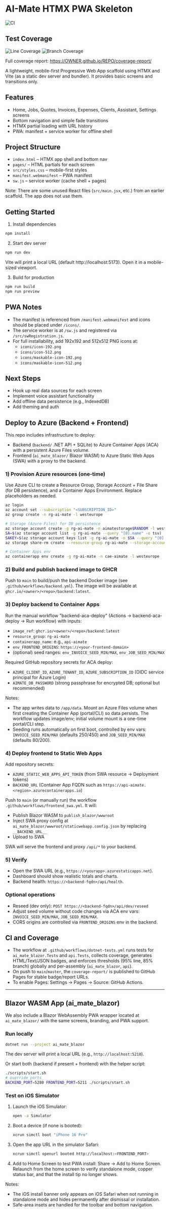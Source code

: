 # AI-Mate HTMX PWA Skeleton

<!-- CI Status Badge -->
<!-- Replace OWNER/REPO with your GitHub org/repo -->
![CI](https://github.com/OWNER/REPO/actions/workflows/dotnet-tests.yml/badge.svg)

## Test Coverage

<!-- After GitHub Pages is enabled and workflow runs, coverage badges and report will be available at these URLs. Replace OWNER/REPO accordingly. -->
![Line Coverage](https://OWNER.github.io/REPO/coverage-report/Badges/line.svg)
![Branch Coverage](https://OWNER.github.io/REPO/coverage-report/Badges/branch.svg)

Full coverage report: https://OWNER.github.io/REPO/coverage-report/

A lightweight, mobile-first Progressive Web App scaffold using HTMX and Vite (as a static dev server and bundler). It provides basic screens and transitions only.

## Features
- Home, Jobs, Quotes, Invoices, Expenses, Clients, Assistant, Settings screens
- Bottom navigation and simple fade transitions
- HTMX partial loading with URL history
- PWA: manifest + service worker for offline shell

## Project Structure
- `index.html` – HTMX app shell and bottom nav
- `pages/` – HTML partials for each screen
- `src/styles.css` – mobile-first styles
- `manifest.webmanifest` – PWA manifest
- `sw.js` – service worker (cache shell + pages)

Note: There are some unused React files (`src/main.jsx`, etc.) from an earlier scaffold. The app does not use them.

## Getting Started

1. Install dependencies
```bash
npm install
```

2. Start dev server
```bash
npm run dev
```
Vite will print a local URL (default http://localhost:5173). Open it in a mobile-sized viewport.

3. Build for production
```bash
npm run build
npm run preview
```

## PWA Notes
- The manifest is referenced from `/manifest.webmanifest` and icons should be placed under `/icons/`.
- The service worker is at `/sw.js` and registered via `/src/swRegistration.js`.
- For full installability, add 192x192 and 512x512 PNG icons at:
  - `icons/icon-192.png`
  - `icons/icon-512.png`
  - `icons/maskable-icon-192.png`
  - `icons/maskable-icon-512.png`

## Next Steps
- Hook up real data sources for each screen
- Implement voice assistant functionality
- Add offline data persistence (e.g., IndexedDB)
- Add theming and auth

## Deploy to Azure (Backend + Frontend)

This repo includes infrastructure to deploy:

- Backend (`backend/` .NET API + SQLite) to Azure Container Apps (ACA) with a persistent Azure Files volume.
- Frontend (`ai_mate_blazor/` Blazor WASM) to Azure Static Web Apps (SWA) with a proxy to the backend.

### 1) Provision Azure resources (one‑time)

Use Azure CLI to create a Resource Group, Storage Account + File Share (for DB persistence), and a Container Apps Environment. Replace placeholders as needed.

```bash
az login
az account set --subscription "<SUBSCRIPTION_ID>"
az group create -n rg-ai-mate -l westeurope

# Storage (Azure Files) for DB persistence
az storage account create -g rg-ai-mate -n aimatestorage$RANDOM -l westeurope --sku Standard_LRS
SA=$(az storage account list -g rg-ai-mate --query "[0].name" -o tsv)
SAKEY=$(az storage account keys list -g rg-ai-mate -n $SA --query "[0].value" -o tsv)
az storage share-rm create --resource-group rg-ai-mate --storage-account $SA --name aimate-db --quota 5

# Container Apps env
az containerapp env create -g rg-ai-mate -n cae-aimate -l westeurope
```

### 2) Build and publish backend image to GHCR

Push to `main` to build/push the backend Docker image (see `.github/workflows/backend.yml`). The image will be available at `ghcr.io/<owner>/<repo>/backend:latest`.

### 3) Deploy backend to Container Apps

Run the manual workflow "backend-aca-deploy" (Actions → backend-aca-deploy → Run workflow) with inputs:

- `image_ref`: `ghcr.io/<owner>/<repo>/backend:latest`
- `resource_group`: `rg-ai-mate`
- `containerapp_name`: e.g., `api-aimate`
- `env_FRONTEND_ORIGINS`: `https://<your-frontend-domain>`
- (optional) seed ranges: `env_INVOICE_SEED_MIN/MAX`, `env_JOB_SEED_MIN/MAX`

Required GitHub repository secrets for ACA deploy:

- `AZURE_CLIENT_ID`, `AZURE_TENANT_ID`, `AZURE_SUBSCRIPTION_ID` (OIDC service principal for Azure Login)
- `AIMATE_DB_PASSWORD` (strong passphrase for encrypted DB; optional but recommended)

Notes:

- The app writes data to `/app/data`. Mount an Azure Files volume when first creating the Container App (portal/CLI) so data persists. The workflow updates image/env; initial volume mount is a one-time portal/CLI step.
- Seeding runs automatically on first boot, controlled by env vars: `INVOICE_SEED_MIN/MAX` (defaults 250/450) and `JOB_SEED_MIN/MAX` (defaults 80/200).

### 4) Deploy frontend to Static Web Apps

Add repository secrets:

- `AZURE_STATIC_WEB_APPS_API_TOKEN` (from SWA resource → Deployment tokens)
- `BACKEND_URL` (Container App FQDN such as `https://api-aimate.<region>.azurecontainerapps.io`)

Push to `main` (or manually run) the workflow `.github/workflows/frontend_swa.yml`. It will:

- Publish Blazor WASM to `publish_blazor/wwwroot`
- Inject SWA proxy config at `ai_mate_blazor/wwwroot/staticwebapp.config.json` by replacing `__BACKEND_URL__`
- Upload to SWA

SWA will serve the frontend and proxy `/api/*` to your backend.

### 5) Verify

- Open the SWA URL (e.g., `https://<yourapp>.azurestaticapps.net`).
- Dashboard should show realistic totals and charts.
- Backend health: `https://<backend-fqdn>/api/health`.

### Optional operations

- Reseed (dev only): `POST https://<backend-fqdn>/api/dev/reseed`
- Adjust seed volume without code changes via ACA env vars: `INVOICE_SEED_MIN/MAX`, `JOB_SEED_MIN/MAX`.
- CORS origins are controlled via `FRONTEND_ORIGINS` env in the backend.

## CI and Coverage

- The workflow at `.github/workflows/dotnet-tests.yml` runs tests for `ai_mate_blazor.Tests` and `api.Tests`, collects coverage, generates HTML/Text/JSON badges, and enforces thresholds (95% line, 85% branch) globally and per-assembly (`ai_mate_blazor`, `api`).
- On push to `main`/`master`, the `coverage-report/` is published to GitHub Pages for stable badge/report URLs.
- To enable Pages: Settings → Pages → Source: GitHub Actions.

---

## Blazor WASM App (ai_mate_blazor)

We also include a Blazor WebAssembly PWA wrapper located at `ai_mate_blazor/` with the same screens, branding, and PWA support.

### Run locally

```bash
dotnet run --project ai_mate_blazor
```

The dev server will print a local URL (e.g., `http://localhost:5210`).

Or start both (backend if present + frontend) with the helper script:

```bash
./scripts/start.sh
# override ports
BACKEND_PORT=5280 FRONTEND_PORT=5211 ./scripts/start.sh
```

### Test on iOS Simulator

1. Launch the iOS Simulator:
   ```bash
   open -a Simulator
   ```
2. Boot a device (if none is booted):
   ```bash
   xcrun simctl boot "iPhone 16 Pro"
   ```
3. Open the app URL in the simulator Safari:
   ```bash
   xcrun simctl openurl booted http://localhost:<FRONTEND_PORT>
   ```
4. Add to Home Screen to test PWA install: Share → Add to Home Screen. Relaunch from the home screen to verify standalone mode, copper status bar, and that the install tip no longer shows.

Notes:
- The iOS install banner only appears on iOS Safari when not running in standalone mode and hides permanently after dismissal or installation.
- Safe-area insets are handled for the toolbar and bottom navigation.
